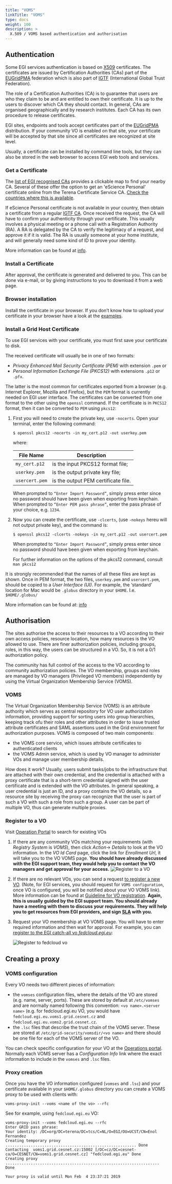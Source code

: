 ```yaml
---
title: "VOMS"
linkTitle: "VOMS"
type: docs
weight: 100
description: >
  X.509 / VOMS based authentication and authorisation
---
```


## Authentication
Some EGI services authentication is based on [X509](https://tools.ietf.org/html/rfc5280)
certificates. The certificates are issued by Certification Authorities (CAs)
part of the [EUGridPMA](https://www.eugridpma.org/) federation which is also
part of [IGTF](https://www.igtf.net/) (International Global Trust Federation).

The role of a Certification Authorities (CA) is to guarantee that users are who
they claim to be and are entitled to own their certificate. It is up to the
users to discover which CA they should contact. In general, CAs are organised
geographically and by research institutes. Each CA has its own procedure to
release certificates.

EGI sites, endpoints and tools accept certificates part of the
[EUGridPMA](https://www.eugridpma.org/) distribution. If your community VO is
enabled on that site, your certificate will be accepted by that site since all
certificates are recognized at site level.

Usually, a certificate can be installed by command line tools, but they can
also be stored in the web browser to access EGI web tools and services.

### Get a Certificate

The [list of EGI recognised CAs](http://www.eugridpma.org/members/worldmap/)
provides a clickable map to find your nearby CA.  Several of these offer the
option to get an 'eScience Personal' certificate online from the Terena
Certificate Service CA. [Check the countries where this is
available](https://www.terena.org/activities/tcs/participants.html).

If eScience Personal certificate is not available in your country, then
obtain a certificate from a regular [IGTF CA](https://www.igtf.net/pmamap).
Once received the request, the CA will have to confirm your authenticity through
your certificate. This usually involves a physical meeting or a phone call with
a Registration Authority (RA). A RA is delegated by the CA to verify the
legitimacy of a request, and approve it if it is valid. The RA is usually
someone at your home institute, and will generally need some kind of ID to
prove your identity.

More information can be found at [info](https://wiki.egi.eu/wiki/USG_Getting_Certificate#Requesting_the_Certificate).

### Install a Certificate

After approval, the certificate is generated and delivered to you.
This can be done via e-mail, or by giving instructions to you to download it
from a web page.

### Browser installation
Install the certificate in your browser. If you don’t know how to upload your
certificate in your browser have a look at the [examples](https://ca.cern.ch/ca/Help/).

### Install a Grid Host Certificate

To use EGI services with your certificate, you must first save your certificate
to disk.

The received certificate will usually be in one of two formats:
- _Privacy Enhanced Mail Security Certificate (PEM)_ with extension `.pem` or
- _Personal Information Exchange File (PKCS12)_ with extensions `.p12` or `.pfx`.

The latter is the most common for certificates exported from a browser
(e.g. Internet Explorer, Mozilla and Firefox), but the `PEM` format is
currently needed on EGI user interface. The certificates can be converted from
one format to the other using the `openssl` command.
If the certificate is in `PKCS12` format, then it can be converted to `PEM`
using `pkcs12`:

1. First you will need to create the private key, use `-nocerts`. Open your
   terminal, enter the following command:

   ``` shell
   $ openssl pkcs12 -nocerts -in my_cert.p12 -out userkey.pem
   ```

   where:

   File Name      | Description
   ---------------|-------------------------------
   `my_cert.p12`  |is the input PKCS12 format file;
   `userkey.pem`  |is the output private key file;
   `usercert.pem` |is the output PEM certificate file.

   When prompted to `“Enter Import Password”`, simply press enter since no
   password should have been given when exporting from keychain.
   When prompted to `“Enter PEM pass phrase”`, enter the pass phrase of your
   choice, e.g. `1234`.

2. Now you can create the certificate, use `-clcerts`,  (use `-nokeys` hereu
   will not output private key), and the command is:

   ``` shell
   $ openssl pkcs12 -clcerts -nokeys -in my_cert.p12 -out usercert.pem
   ```

   When prompted to `“Enter Import Password”`, simply press enter since no
   password should have been given when exporting from keychain.

   For further information on the options of the pkcs12 command, consult
   `man pkcs12`

It is strongly recommended that the names of all these files are kept as shown.
Once in PEM format, the two files, `userkey.pem` and `usercert.pem`, should be
copied to a _User Interface (UI)_. For example, the ‘standard’ location for
Mac would be `.globus` directory in your `$HOME`. I.e. `$HOME/.globus/`

More information can be found at: [info](https://ca.cern.ch/ca/Help/)

## Authorisation

The sites authorise the access to their resources to a VO according to
their own access policies, resource location, how many resources is the VO
allowed to use. There are finer authorization policies, including groups,
roles, in this way, the users can be structured in a VO. So, it is not a 0/1
authorization policy.

The community has full control of the access to the VO according to community
authorization policies. The VO membership, groups and roles are managed by
VO managers (Privileged VO members) independently by using the Virtual
Organization Membership Service (VOMS).

### VOMS

The Virtual Organization Membership Service (VOMS) is an attribute authority
which serves as central repository for VO user authorization information,
providing support for sorting users into group hierarchies, keeping track ofu
their roles and other attributes in order to issue trusted attribute
certificates and SAML assertions used in the Grid environment for authorization
purposes. VOMS is composed of two main components:

* the VOMS core service, which issues attribute certificates to authenticated clients
* the VOMS Admin service, which is used by VO manager to administer VOs and manage user membership details.

How does it work? Usually, users submit tasks/jobs to the infrastructure that
are attached with their own credential, and the credential is attached with a
proxy certificate that is a short-term credential signed with the user
certificate and is extended with the VO attributes. In general speaking, a user
credential is just an ID, and a proxy contains the VO details, so a resource
site by receiving the proxy can recognize that the user is part of such a VO
with such a role from such a group. A user can be part of multiple VO, thus can
generate multiple proxies.

### Register to a VO
Visit [Operation Portal](https://operations-portal.egi.eu) to search for
existing VOs

1. If there are any community VOs matching your requirements (with
   _Registry System_ is _VOMS_), then click _Action_-> _Details_ to look at
   the VO information. In the _VO Id Card_ page, click the link for
   _Enrollment Url_, it will take you to the VO VOMS page.
   __You should have already discussed with the EGI support team, they would
   help you to contact the VO managers and get approval for your access.__
   ![Register to a VO](vo_registration.png)

1. If there are no relevant VOs, you can send a request [to register a
   new VO](ttps://operations-portal.egi.eu/vo/registration). (Note, for EGI
   services, you should request for `VOMS configuration`, once VO is
   configured, you will be notified about your VO VOMS link). More information
   can be found at [Guideline for VO registration](https://wiki.egi.eu/wiki/PROC14_VO_Registration).
   **Again, this is usually guided by the EGI support team. You should already
   have a meeting with them to discuss your requirements. They will help you to
   get resources from EGI providers, and sign [SLA](https://wiki.egi.eu/wiki/EGI_OLA_SLA_framework#Service_Level_Agreemens) with you.**

1. Request your VO membership at VO VOMS page. You will have to enter required
   information and then wait for approval. For example, you can
   [register to the EGI catch-all vo _fedcloud.egi.eu_](https://perun.metacentrum.cz/perun-registrar-cert/?vo=fedcloud.egi.eu):

   ![Register to fedcloud vo](register_fedcloud_vo.png)

## Creating a proxy

### VOMS configuration

Every VO needs two different pieces of information:

-   the `vomses` configuration files, where the details of the VO are
    stored (e.g. name, server, ports). These are stored by default at
    `/etc/vomses` and are normally named following this convention:
    `<vo name>.<server name>` (e.g. for fedcloud.egi.eu VO, you would
    have `fedcloud.egi.eu.voms1.grid.cesnet.cz` and
    `fedcloud.egi.eu.voms2.grid.cesnet.cz`.
-   the `.lsc` files that describe the trust chain of the VOMS server.
    These are stored at `/etc/grid-security/vomsdir/<vo name>` and there
    should be one file for each of the VOMS server of the VO.

You can check specific configuration for your VO at the [Operations
portal](https://operations-portal.egi.eu/vo). Normally each VOMS server
has a *Configuration Info* link where the exact information to include
in the `vomses` and `.lsc` files.

### Proxy creation

Once you have the VO information configured (`vomses` and `.lsc`) and
your certificate available in your `$HOME/.globus` directory you can
create a VOMS proxy to be used with clients with:

``` {.console}
voms-proxy-init --voms <name of the vo> --rfc
```

See for example, using `fedcloud.egi.eu` VO:

``` {.console}
voms-proxy-init --voms fedcloud.egi.eu --rfc
Enter GRID pass phrase:
Your identity: /DC=org/DC=terena/DC=tcs/C=NL/O=EGI/OU=UCST/CN=Enol Fernandez
Creating temporary proxy ......................................................... Done
Contacting  voms1.grid.cesnet.cz:15002 [/DC=cz/DC=cesnet-ca/O=CESNET/CN=voms1.grid.cesnet.cz] "fedcloud.egi.eu" Done
Creating proxy ................................................................... Done

Your proxy is valid until Mon Feb  4 23:37:21 2019
```
